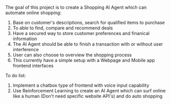 The goal of this project is to create a Shopping AI Agent which can automate online shopping:
1) Base on customer's descriptions, search for qualified items to purchase
2) To able to find, compare and recommend deals
3) Have a secured way to store customer preferences and finanical information
4) The AI Agent should be able to finish a transaction with or without user interference
5) User can also choose to overview the shopping process
6) This currently have a simple setup with a Webpage and Mobile app frontend interfaces

To do list:
1) Implement a chatbox type of frontend with voice input capability
2) Use Reinforcement Learning to create an AI Agent which can surf online like a human (Don't need specific website API's) and do auto shopping 

 
